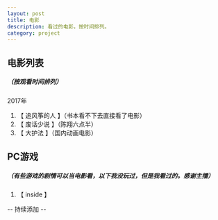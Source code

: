 ```yaml
---
layout: post
title: 电影
description: 看过的电影，按时间排列。
category: project
---
```

## 电影列表 

##### （按观看时间排列）

2017年

1. 【 追风筝的人 】（书本看不下去直接看了电影）
2. 【 废话少说 】（陈翔六点半）
3. 【 大护法 】（国内动画电影）


## PC游戏

##### （有些游戏的剧情可以当电影看，以下我没玩过，但是我看过的。感谢主播）

1. 【 inside 】



-- 持续添加 --